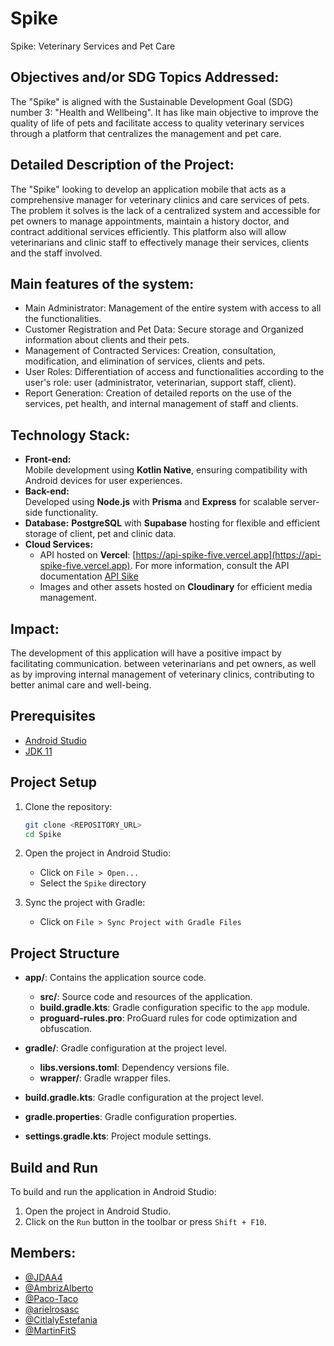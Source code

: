# Spike
Spike: Veterinary Services and Pet Care

## Objectives and/or SDG Topics Addressed: 
The &quot;Spike&quot; is aligned with the
Sustainable Development Goal (SDG) number 3: &quot;Health and Wellbeing&quot;. It has like
main objective to improve the quality of life of pets and facilitate access to
quality veterinary services through a platform that centralizes the management and
pet care.

## Detailed Description of the Project:
The &quot;Spike&quot; looking to develop an application
mobile that acts as a comprehensive manager for veterinary clinics and care services
of pets. The problem it solves is the lack of a centralized system and
accessible for pet owners to manage appointments, maintain a history
doctor, and contract additional services efficiently. This platform also
will allow veterinarians and clinic staff to effectively manage their
services, clients and the staff involved.

## Main features of the system:
- Main Administrator: Management of the entire system with access to all the functionalities.
- Customer Registration and Pet Data: Secure storage and Organized information about clients and their pets.
- Management of Contracted Services: Creation, consultation, modification, and
elimination of services, clients and pets.
- User Roles: Differentiation of access and functionalities according to the user's role: user (administrator, veterinarian, support staff, client).
- Report Generation: Creation of detailed reports on the use of the services, pet health, and internal management of staff and clients.

## Technology Stack:
- **Front-end:**  
  Mobile development using **Kotlin Native**, ensuring compatibility with Android devices for user experiences.
- **Back-end:**  
  Developed using **Node.js** with **Prisma** and **Express** for scalable server-side functionality.
- **Database:**
  **PostgreSQL** with **Supabase** hosting for flexible and efficient storage of client, pet and clinic data.
- **Cloud Services:**  
  - API hosted on **Vercel**: [https://api-spike-five.vercel.app](https://api-spike-five.vercel.app). For more information, consult the API documentation [API Sike](https://github.com/MartinFitS/api_spike) 
  - Images and other assets hosted on **Cloudinary** for efficient media management.

## Impact:
The development of this application will have a positive impact by facilitating communication.
between veterinarians and pet owners, as well as by improving internal management of
veterinary clinics, contributing to better animal care and well-being.

## Prerequisites

- [Android Studio](https://developer.android.com/studio)
- [JDK 11](https://www.oracle.com/java/technologies/javase-jdk11-downloads.html)

## Project Setup

1. Clone the repository:
    ```sh
    git clone <REPOSITORY_URL>
    cd Spike
    ```

2. Open the project in Android Studio:
    - Click on `File > Open...`
    - Select the `Spike` directory

3. Sync the project with Gradle:
    - Click on `File > Sync Project with Gradle Files`

## Project Structure

- **app/**: Contains the application source code.
  - **src/**: Source code and resources of the application.
  - **build.gradle.kts**: Gradle configuration specific to the `app` module.
  - **proguard-rules.pro**: ProGuard rules for code optimization and obfuscation.

- **gradle/**: Gradle configuration at the project level.
  - **libs.versions.toml**: Dependency versions file.
  - **wrapper/**: Gradle wrapper files.


- **build.gradle.kts**: Gradle configuration at the project level.
- **gradle.properties**: Gradle configuration properties.
- **settings.gradle.kts**: Project module settings.

## Build and Run

To build and run the application in Android Studio:

1. Open the project in Android Studio.
2. Click on the `Run` button in the toolbar or press `Shift + F10`.

## Members:
- [@JDAA4](https://www.github.com/JDAA4)
- [@AmbrizAlberto](https://www.github.com/AmbrizAlberto)
- [@Paco-Taco](https://www.github.com/Paco-Taco)
- [@arielrosasc](https://www.github.com/arielrosasc)
- [@CitlalyEstefania](https://www.github.com/CitlalyEstefania)
- [@MartinFitS](https://www.github.com/MartinFitS)
